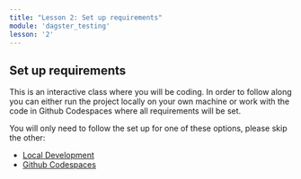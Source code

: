 ```yaml
---
title: "Lesson 2: Set up requirements"
module: 'dagster_testing'
lesson: '2'
---
```


## Set up requirements

This is an interactive class where you will be coding. In order to follow along you can either run the project locally on your own machine or work with the code in Github Codespaces where all requirements will be set.

You will only need to follow the set up for one of these options, please skip the other:

- [Local Development](/dagster-testing/lesson-2/1-set-up-local)
- [Github Codespaces](/dagster-testing/lesson-2/2-set-up-codespace)